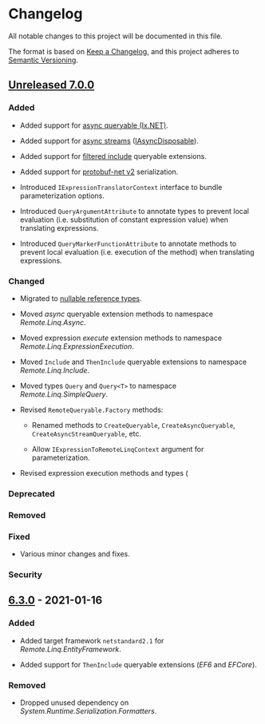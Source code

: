 # Changelog
All notable changes to this project will be documented in this file.

The format is based on [Keep a Changelog](https://keepachangelog.com/en/1.0.0/),
and this project adheres to [Semantic Versioning](https://semver.org/spec/v2.0.0.html).



## [Unreleased 7.0.0][Unreleased]

### Added
  - Added support for [async queryable (Ix.NET)][async-queryable].

  - Added support for [async streams][async-streams] ([IAsyncDisposable][iasyncdisposable]).

  - Added support for [filtered include][ef-filtered-include] queryable extensions.

  - Added support for [protobuf-net v2][protobuf-net-v2] serialization.

  - Introduced `IExpressionTranslatorContext` interface to bundle parameterization options.

  - Introduced `QueryArgumentAttribute` to annotate types to prevent local evaluation (i.e. substitution of constant expression value) when translating expressions.

  - Introduced `QueryMarkerFunctionAttribute` to annotate methods to prevent local evaluation (i.e. execution of the method) when translating expressions.

### Changed
  - Migrated to [nullable reference types][nullable-references].

  - Moved _async_ queryable extension methods to namespace _Remote.Linq.Async_.

  - Moved expression _execute_ extension methods to namespace _Remote.Linq.ExpressionExecution_.

  - Moved `Include` and `ThenInclude` queryable extensions to namespace _Remote.Linq.Include_.

  - Moved types `Query` and `Query<T>` to namespace _Remote.Linq.SimpleQuery_.

  - Revised `RemoteQueryable.Factory` methods:

    - Renamed methods to `CreateQueryable`, `CreateAsyncQueryable`, `CreateAsyncStreamQueryable`, etc.

    - Allow `IExpressionToRemoteLinqContext` argument for parameterization.

  - Revised expression execution methods and types (

### Deprecated

### Removed

### Fixed
  - Various minor changes and fixes.

### Security



## [6.3.0][6.3.0] - 2021-01-16

### Added
  - Added target framework `netstandard2.1` for _Remote.Linq.EntityFramework_.

  - Added support for `ThenInclude` queryable extensions (_EF6_ and _EFCore_).

### Removed
  - Dropped unused dependency on _System.Runtime.Serialization.Formatters_.



[Unreleased]: https://github.com/6bee/Remote.Linq/compare/6.3.0...main
[6.3.0]: https://github.com/6bee/Remote.Linq/compare/6.2.3...6.3.0

[ef-filtered-include]: https://docs.microsoft.com/en-us/ef/core/querying/related-data/eager#filtered-include
[protobuf-net-v2]: https://www.nuget.org/packages/protobuf-net/2.4.6
[async-queryable]: https://www.nuget.org/packages/System.Linq.Async.Queryable/
[async-streams]: https://docs.microsoft.com/en-us/dotnet/csharp/whats-new/tutorials/generate-consume-asynchronous-stream
[iasyncdisposable]: https://docs.microsoft.com/en-us/dotnet/api/system.iasyncdisposable
[nullable-references]: https://docs.microsoft.com/en-us/dotnet/csharp/nullable-references